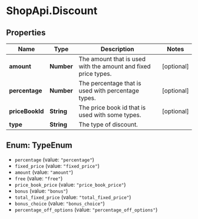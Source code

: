 # ShopApi.Discount

## Properties
Name | Type | Description | Notes
------------ | ------------- | ------------- | -------------
**amount** | **Number** | The amount that is used with the amount and fixed price types. | [optional] 
**percentage** | **Number** | The percentage that is used with percentage types. | [optional] 
**priceBookId** | **String** | The price book id that is used with some types. | [optional] 
**type** | **String** | The type of discount. | 

<a name="TypeEnum"></a>
## Enum: TypeEnum

* `percentage` (value: `"percentage"`)
* `fixed_price` (value: `"fixed_price"`)
* `amount` (value: `"amount"`)
* `free` (value: `"free"`)
* `price_book_price` (value: `"price_book_price"`)
* `bonus` (value: `"bonus"`)
* `total_fixed_price` (value: `"total_fixed_price"`)
* `bonus_choice` (value: `"bonus_choice"`)
* `percentage_off_options` (value: `"percentage_off_options"`)

